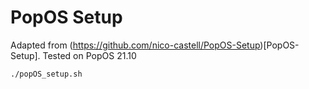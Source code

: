 # PopOS Setup
Adapted from (https://github.com/nico-castell/PopOS-Setup)[PopOS-Setup].
Tested on PopOS 21.10

```sh
./popOS_setup.sh
```